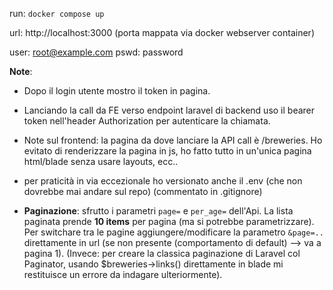 run: ```docker compose up```

url: http://localhost:3000  (porta mappata via docker webserver container)

user: root@example.com
pswd: password


**Note**:


- Dopo il login utente mostro il token in pagina.

- Lanciando la call da FE verso endpoint laravel di backend uso il bearer token nell'header Authorization per autenticare la chiamata.

- Note sul frontend: la pagina da dove lanciare la API call è /breweries.
Ho evitato di renderizzare la pagina in js, ho fatto tutto in un'unica pagina html/blade senza usare layouts, ecc..

- per praticità in via eccezionale ho versionato anche il .env (che non dovrebbe mai andare sul repo)
  (commentato in .gitignore)

- **Paginazione**: sfrutto i parametri ```page=``` e ```per_age=``` dell'Api. La lista paginata prende **10 items** per pagina (ma si potrebbe parametrizzare). 
Per switchare tra le pagine aggiungere/modificare la parametro ```&page=..``` direttamente in url (se non presente (comportamento di default) --> va a pagina 1).
  (Invece: per creare la classica paginazione di Laravel col Paginator, usando $breweries->links() direttamente in blade mi restituisce un errore da indagare ulteriormente).
